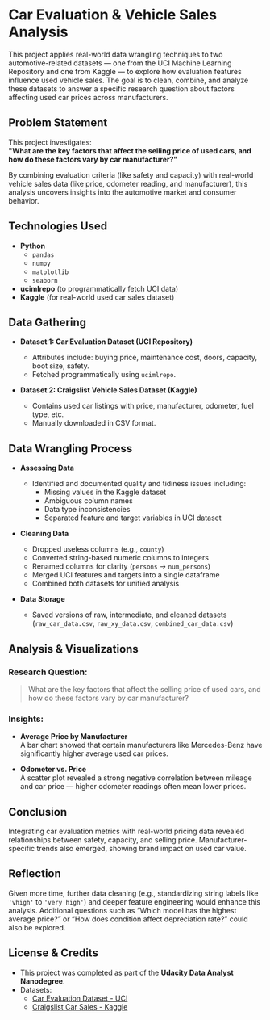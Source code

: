 # Car Evaluation & Vehicle Sales Analysis

This project applies real-world data wrangling techniques to two automotive-related datasets — one from the UCI Machine Learning Repository and one from Kaggle — to explore how evaluation features influence used vehicle sales. The goal is to clean, combine, and analyze these datasets to answer a specific research question about factors affecting used car prices across manufacturers.

## Problem Statement

This project investigates:  
**"What are the key factors that affect the selling price of used cars, and how do these factors vary by car manufacturer?"**

By combining evaluation criteria (like safety and capacity) with real-world vehicle sales data (like price, odometer reading, and manufacturer), this analysis uncovers insights into the automotive market and consumer behavior.

## Technologies Used

- **Python**
  - `pandas`
  - `numpy`
  - `matplotlib`
  - `seaborn`
- **ucimlrepo** (to programmatically fetch UCI data)
- **Kaggle** (for real-world used car sales dataset)

## Data Gathering

- **Dataset 1: Car Evaluation Dataset (UCI Repository)**
  - Attributes include: buying price, maintenance cost, doors, capacity, boot size, safety.
  - Fetched programmatically using `ucimlrepo`.

- **Dataset 2: Craigslist Vehicle Sales Dataset (Kaggle)**
  - Contains used car listings with price, manufacturer, odometer, fuel type, etc.
  - Manually downloaded in CSV format.

##  Data Wrangling Process

- **Assessing Data**
  - Identified and documented quality and tidiness issues including:
    - Missing values in the Kaggle dataset
    - Ambiguous column names
    - Data type inconsistencies
    - Separated feature and target variables in UCI dataset

- **Cleaning Data**
  - Dropped useless columns (e.g., `county`)
  - Converted string-based numeric columns to integers
  - Renamed columns for clarity (`persons` → `num_persons`)
  - Merged UCI features and targets into a single dataframe
  - Combined both datasets for unified analysis

- **Data Storage**
  - Saved versions of raw, intermediate, and cleaned datasets (`raw_car_data.csv`, `raw_xy_data.csv`, `combined_car_data.csv`)

## Analysis & Visualizations

### Research Question:
> What are the key factors that affect the selling price of used cars, and how do these factors vary by car manufacturer?

### Insights:
- **Average Price by Manufacturer**  
  A bar chart showed that certain manufacturers like Mercedes-Benz have significantly higher average used car prices.

- **Odometer vs. Price**  
  A scatter plot revealed a strong negative correlation between mileage and car price — higher odometer readings often mean lower prices.

## Conclusion

Integrating car evaluation metrics with real-world pricing data revealed relationships between safety, capacity, and selling price. Manufacturer-specific trends also emerged, showing brand impact on used car value.

## Reflection

Given more time, further data cleaning (e.g., standardizing string labels like `'vhigh'` to `'very high'`) and deeper feature engineering would enhance this analysis. Additional questions such as “Which model has the highest average price?” or “How does condition affect depreciation rate?” could also be explored.

## License & Credits

- This project was completed as part of the **Udacity Data Analyst Nanodegree**.
- Datasets:
  - [Car Evaluation Dataset - UCI](https://archive.ics.uci.edu/dataset/19/car+evaluation)
  - [Craigslist Car Sales - Kaggle](https://www.kaggle.com/datasets/austinreese/craigslist-carstrucks-data)

